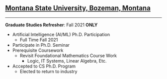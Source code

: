 ## [Montana State University, Bozeman, Montana](https://www.montana.edu)

---

**Graduate Studies Refresher**: Fall 2021 **ONLY**

- Artificial Intelligence (AI/ML) Ph.D. Participation
  - Full Time Fall 2021
- Participate in Ph.D. Seminar
- Prerequisite Coursework
  - Revisit Foundational Mathematics Course Work
    - Logic, IT Systems, Linear Algebra, Etc.
- Accepted to CS Ph.D. Program
  - Elected to return to industry
